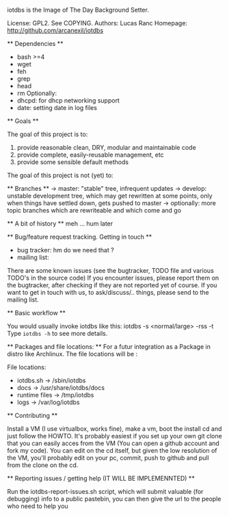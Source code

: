 
iotdbs is the Image of The Day Background Setter.

License:     GPL2. See COPYING.
Authors:     Lucas Ranc
Homepage:    http://github.com/arcanexil/iotdbs


** Dependencies **
 - bash >=4
 - wget
 - feh
 - grep
 - head
 - rm
Optionally:
 - dhcpd: for dhcp networking support
 - date: setting date in log files

** Goals **

The goal of this project is to:
1) provide reasonable clean, DRY, modular and maintainable code 
2) provide complete, easily-reusable management, etc
3) provide some sensible default methods 

The goal of this project is not (yet) to:


** Branches **
-> master: "stable" tree, infrequent updates
-> develop: unstable development tree, which may get rewritten at some points,
   only when things have settled down, gets pushed to master
-> optionally: more topic branches which are rewriteable and which come and go

** A bit of history **
meh ... hum later

** Bug/feature request tracking.  Getting in touch ** 
- bug tracker:  hm do we need that ?
- mailing list: 

There are some known issues (see the bugtracker, TODO file and various TODO's in the source code) 
If you encounter issues, please report them on the bugtracker, after checking if they are not reported yet of course.
If you want to get in touch with us, to ask/discuss/.. things, please send to the mailing list.


** Basic workflow **

You would usually invoke iotdbs like this:
iotdbs -s <normal/large> -rss <url> -t <time>
Type `iotdbs -h` to see more details.



** Packages and file locations: **
For a futur integration as a Package in distro like Archlinux.
The file locations will be :

File locations:
* iotdbs.sh     -> /sbin/iotdbs
* docs          -> /usr/share/iotdbs/docs
* runtime files -> /tmp/iotdbs
* logs          -> /var/log/iotdbs


** Contributing **

Install a VM (I use virtualbox, works fine), make a vm, boot the install cd and just follow the HOWTO.
It's probably easiest if you set up your own git clone that you can easily
acces from the VM (You can open a github account and fork my code).
You can edit on the cd itself, but given the low resolution of the VM, you'll probably edit on your pc, commit, push to github
and pull from the clone on the cd.


** Reporting issues / getting help (IT WILL BE IMPLEMENNTED) **

Run the iotdbs-report-issues.sh script, which will submit valuable (for debugging)
info to a public pastebin, you can then give the url to the people who need to help you
